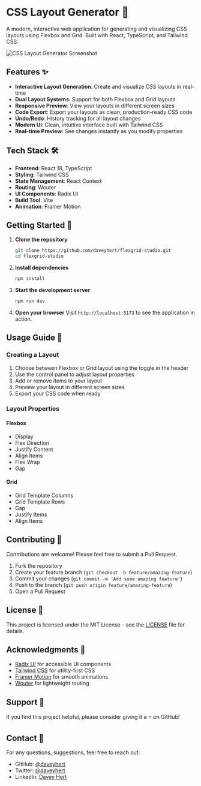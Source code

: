 # CSS Layout Generator 🎨

A modern, interactive web application for generating and visualizing CSS layouts using Flexbox and Grid. Built with React, TypeScript, and Tailwind CSS.

![CSS Layout Generator Screenshot](public/screenshot.png)

## Features ✨

- **Interactive Layout Generation**: Create and visualize CSS layouts in real-time
- **Dual Layout Systems**: Support for both Flexbox and Grid layouts
- **Responsive Preview**: View your layouts in different screen sizes
- **Code Export**: Export your layouts as clean, production-ready CSS code
- **Undo/Redo**: History tracking for all layout changes
- **Modern UI**: Clean, intuitive interface built with Tailwind CSS
- **Real-time Preview**: See changes instantly as you modify properties

## Tech Stack 🛠️

- **Frontend**: React 18, TypeScript
- **Styling**: Tailwind CSS
- **State Management**: React Context
- **Routing**: Wouter
- **UI Components**: Radix UI
- **Build Tool**: Vite
- **Animation**: Framer Motion

## Getting Started 🚀

1. **Clone the repository**

   ```bash
   git clone https://github.com/daveyhert/flexgrid-studio.git
   cd flexgrid-studio
   ```

2. **Install dependencies**

   ```bash
   npm install
   ```

3. **Start the development server**

   ```bash
   npm run dev
   ```

4. **Open your browser**
   Visit `http://localhost:5173` to see the application in action.

## Usage Guide 📖

### Creating a Layout

1. Choose between Flexbox or Grid layout using the toggle in the header
2. Use the control panel to adjust layout properties
3. Add or remove items to your layout
4. Preview your layout in different screen sizes
5. Export your CSS code when ready

### Layout Properties

#### Flexbox

- Display
- Flex Direction
- Justify Content
- Align Items
- Flex Wrap
- Gap

#### Grid

- Grid Template Columns
- Grid Template Rows
- Gap
- Justify Items
- Align Items

## Contributing 🤝

Contributions are welcome! Please feel free to submit a Pull Request.

1. Fork the repository
2. Create your feature branch (`git checkout -b feature/amazing-feature`)
3. Commit your changes (`git commit -m 'Add some amazing feature'`)
4. Push to the branch (`git push origin feature/amazing-feature`)
5. Open a Pull Request

## License 📄

This project is licensed under the MIT License - see the [LICENSE](LICENSE) file for details.

## Acknowledgments 🙏

- [Radix UI](https://www.radix-ui.com/) for accessible UI components
- [Tailwind CSS](https://tailwindcss.com/) for utility-first CSS
- [Framer Motion](https://www.framer.com/motion/) for smooth animations
- [Wouter](https://github.com/molefrog/wouter) for lightweight routing

## Support 💖

If you find this project helpful, please consider giving it a ⭐️ on GitHub!

## Contact 📧

For any questions, suggestions, feel free to reach out:

- GitHub: [@daveyhert](https://github.com/daveyhert)
- Twitter: [@daveyhert](https://x.com/daveyhert)
- LinkedIn: [Davey Hert](https://www.linkedin.com/in/daveyhert/)
